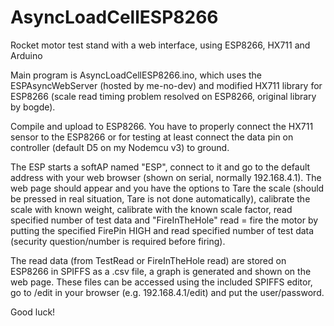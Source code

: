 # AsyncLoadCellESP8266
Rocket motor test stand with a web interface, using ESP8266, HX711 and Arduino

Main program is AsyncLoadCellESP8266.ino, which uses the ESPAsyncWebServer (hosted by me-no-dev) and modified HX711 library for ESP8266 (scale read timing problem resolved on ESP8266, original library by bogde).

Compile and upload to ESP8266. You have to properly connect the HX711 sensor to the ESP8266 or for testing at least connect the data pin on controller (default D5 on my Nodemcu v3) to ground.

The ESP starts a softAP named "ESP", connect to it and go to the default address with your web browser (shown on serial, normally 192.168.4.1). The web page should appear and you have the options to Tare the scale (should be pressed in real situation, Tare is not done automatically), calibrate the scale with known weight, calibrate with the known scale factor, read specified number of test data and "FireInTheHole" read = fire the motor by putting the specified FirePin HIGH and read specified number of test data (security question/number is required before firing). 

The read data (from TestRead or FireInTheHole read) are stored on ESP8266 in SPIFFS as a .csv file, a graph is generated and shown on the web page. These files can be accessed using the included SPIFFS editor, go to /edit in your browser (e.g. 192.168.4.1/edit) and put the user/password.

Good luck!
